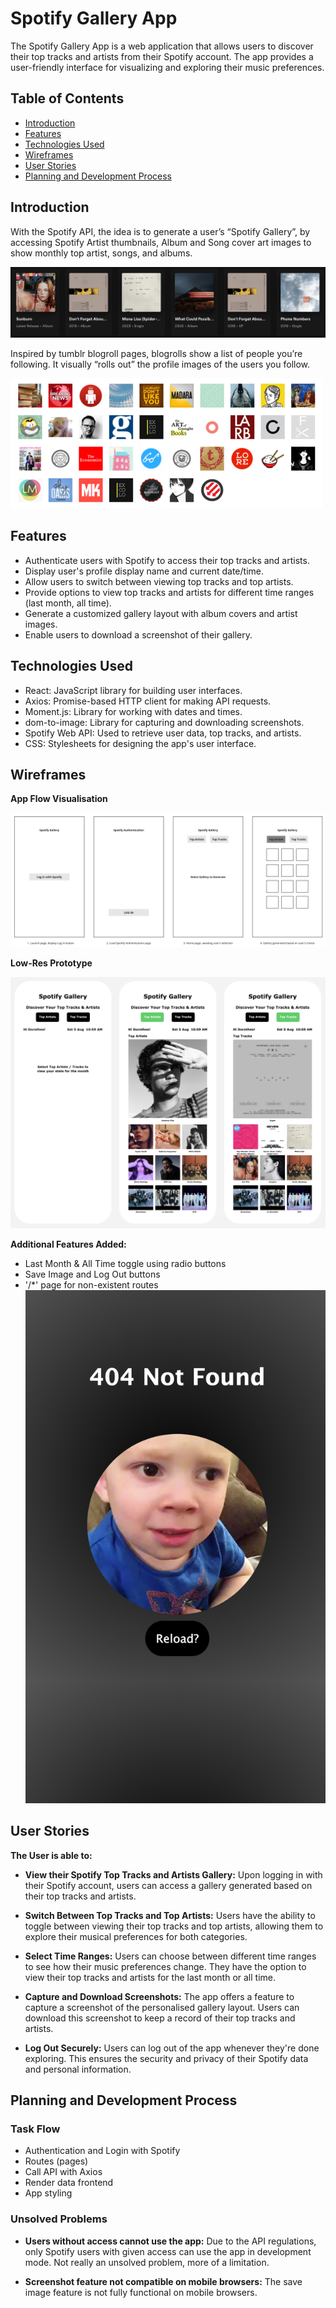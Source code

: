 
# Spotify Gallery App

The Spotify Gallery App is a web application that allows users to discover their top tracks and artists from their Spotify account. The app provides a user-friendly interface for visualizing and exploring their music preferences.

## Table of Contents

- [Introduction](#introduction)
- [Features](#features)
- [Technologies Used](#technologies-used)
- [Wireframes](#wireframes)
- [User Stories](#user-stories)
- [Planning and Development Process](#planning-and-development-process)

## Introduction
With the Spotify API, the idea is to generate a user’s “Spotify Gallery”, by accessing Spotify Artist thumbnails, Album and Song cover art images to show monthly top artist, songs, and albums.

![](./media/intro01.png)

Inspired by tumblr blogroll pages, blogrolls show a list of people you’re following. It visually “rolls out” the profile images of the users you follow. 

![](./media/intro02.png)

## Features

- Authenticate users with Spotify to access their top tracks and artists.
- Display user's profile display name and current date/time.
- Allow users to switch between viewing top tracks and top artists.
- Provide options to view top tracks and artists for different time ranges (last month, all time).
- Generate a customized gallery layout with album covers and artist images.
- Enable users to download a screenshot of their gallery.

## Technologies Used

- React: JavaScript library for building user interfaces.
- Axios: Promise-based HTTP client for making API requests.
- Moment.js: Library for working with dates and times.
- dom-to-image: Library for capturing and downloading screenshots.
- Spotify Web API: Used to retrieve user data, top tracks, and artists.
- CSS: Stylesheets for designing the app's user interface.

## Wireframes

**App Flow Visualisation**

![](./media/wireframe01.png)

**Low-Res Prototype**

![](./media/prototype01.png)

**Additional Features Added:**

- Last Month & All Time toggle using radio buttons
- Save Image and Log Out buttons
- '/*' page for non-existent routes
![](./media/404.png)

## User Stories

**The User is able to:**

- **View their Spotify Top Tracks and Artists Gallery:** Upon logging in with their Spotify account, users can access a gallery generated based on their top tracks and artists.

- **Switch Between Top Tracks and Top Artists:** Users have the ability to toggle between viewing their top tracks and top artists, allowing them to explore their musical preferences for both categories.

- **Select Time Ranges:** Users can choose between different time ranges to see how their music preferences change. They have the option to view their top tracks and artists for the last month or all time.

- **Capture and Download Screenshots:** The app offers a feature to capture a screenshot of the personalised gallery layout. Users can download this screenshot to keep a record of their top tracks and artists.

- **Log Out Securely:** Users can log out of the app whenever they're done exploring. This ensures the security and privacy of their Spotify data and personal information.

## Planning and Development Process

### Task Flow

- Authentication and Login with Spotify
- Routes (pages)
- Call API with Axios
- Render data frontend
- App styling

### Unsolved Problems

- **Users without access cannot use the app:** Due to the API regulations, only Spotify users with given access can use the app in development mode. Not really an unsolved problem, more of a limitation.

- **Screenshot feature not compatible on mobile browsers:** The save image feature is not fully functional on mobile browsers.